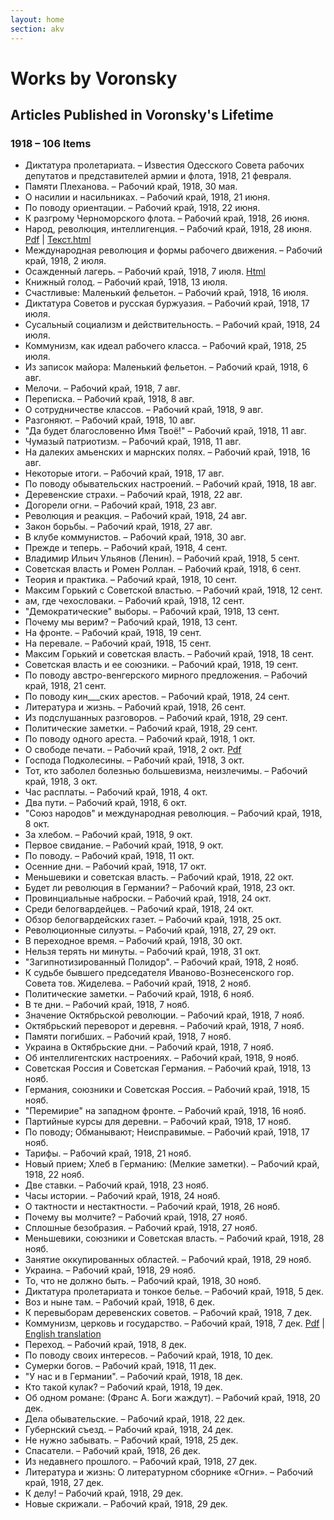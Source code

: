 ```yaml
---
layout: home
section: akv
---
```

# Works by Voronsky
## Articles Published in Voronsky's Lifetime

### 1918 – 106 Items

- Диктатура пролетариата. – Известия Одесского Совета рабочих депутатов и представителей армии и флота, 1918, 21 февраля.
- Памяти Плеханова. – Рабочий край, 1918, 30 мая.
- О насилии и насильниках. – Рабочий край, 1918, 21 июня.
- По поводу ориентации. – Рабочий край, 1918, 22 июня.
- К разгрому Черноморского флота. – Рабочий край, 1918, 26 июня.
- Народ, революция, интеллигенция. – Рабочий край, 1918, 28 июня. [Pdf](../Texts/RK180628.pdf) \| [Текст.html](../Texts/RK180628.html)
- Международная революция и формы рабочего движения. – Рабочий край, 1918, 2 июля.
- Осажденный лагерь. – Рабочий край, 1918, 7 июля. [Html](../Texts/RK180707.html)
- Книжный голод. – Рабочий край, 1918, 13 июля.
- Счастливые: Маленький фельетон. – Рабочий край, 1918, 16 июля.
- Диктатура Советов и русская буржуазия. – Рабочий край, 1918, 17 июля.
- Сусальный социализм и действительность. – Рабочий край, 1918, 24 июля.
- Коммунизм, как идеал рабочего класса. – Рабочий край, 1918, 25 июля.
- Из записок майора: Маленький фельетон. – Рабочий край, 1918, 6 авг.
- Мелочи. – Рабочий край, 1918, 7 авг.
- Переписка. – Рабочий край, 1918, 8 авг.
- О сотрудничестве классов. – Рабочий край, 1918, 9 авг.
- Разгоняют. – Рабочий край, 1918, 10 авг.
- &quot;Да будет благословенно Имя Твоё!&quot; – Рабочий край, 1918, 11 авг.
- Чумазый патриотизм. – Рабочий край, 1918, 11 авг.
- На далеких амьенских и марнских полях. – Рабочий край, 1918, 16 авг.
- Некоторые итоги. – Рабочий край, 1918, 17 авг.
- По поводу обывательских настроений. – Рабочий край, 1918, 18 авг.
- Деревенские страхи. – Рабочий край, 1918, 22 авг.
- Догорели огни. – Рабочий край, 1918, 23 авг.
- Революция и реакция. – Рабочий край, 1918, 24 авг.
- Закон борьбы. – Рабочий край, 1918, 27 авг.
- В клубе коммунистов. – Рабочий край, 1918, 30 авг.
- Прежде и теперь. – Рабочий край, 1918, 4 сент.
- Владимир Ильич Ульянов (Ленин). – Рабочий край, 1918, 5 сент.
- Советская власть и Ромен Роллан. – Рабочий край, 1918, 6 сент.
- Теория и практика. – Рабочий край, 1918, 10 сент.
- Максим Горький с Советской властью. – Рабочий край, 1918, 12 сент.
- ам, где чехословаки. – Рабочий край, 1918, 12 сент.
- &quot;Демократические&quot; выборы. – Рабочий край, 1918, 13 сент.
- Почему мы верим? – Рабочий край, 1918, 13 сент.
- На фронте. – Рабочий край, 1918, 19 сент.
- На перевале. – Рабочий край, 1918, 15 сент.
- Максим Горький и советская власть. – Рабочий край, 1918, 18 сент.
- Советская власть и ее союзники. – Рабочий край, 1918, 19 сент.
- По поводу австро-венгерского мирного предложения. – Рабочий край, 1918, 21 сент.
- По поводу кин___ских арестов. – Рабочий край, 1918, 24 сент.
- Литература и жизнь. – Рабочий край, 1918, 26 сент.
- Из подслушанных разговоров. – Рабочий край, 1918, 29 сент.
- Политические заметки. – Рабочий край, 1918, 29 сент.
- По поводу одного ареста. – Рабочий край, 1918, 1 окт.
- О свободе печати. – Рабочий край, 1918, 2 окт. [Pdf](../Texts/RK181002.pdf)
- Господа Подколесины. – Рабочий край, 1918, 3 окт.
- Тот, кто заболел болезнью большевизма, неизлечимы. – Рабочий край, 1918, 3 окт.
- Час расплаты. – Рабочий край, 1918, 4 окт.
- Два пути. – Рабочий край, 1918, 6 окт.
- &quot;Союз народов&quot; и международная революция. – Рабочий край, 1918, 8 окт.
- За хлебом. – Рабочий край, 1918, 9 окт.
- Первое свидание. – Рабочий край, 1918, 9 окт.
- По поводу. – Рабочий край, 1918, 11 окт.
- Осенние дни. – Рабочий край, 1918, 17 окт.
- Меньшевики и советская власть. – Рабочий край, 1918, 22 окт.
- Будет ли революция в Германии? – Рабочий край, 1918, 23 окт.
- Провинциальные наброски. – Рабочий край, 1918, 24 окт.
- Среди белогвардейцев. – Рабочий край, 1918, 24 окт.
- Обзор белогвардейских газет. – Рабочий край, 1918, 25 окт.
- Революционные силуэты. – Рабочий край, 1918, 27, 29 окт.
- В переходное время. – Рабочий край, 1918, 30 окт.
- Нельзя терять ни минуты. – Рабочий край, 1918, 31 окт.
- &quot;Загипнотизированный Полидор&quot;. – Рабочий край, 1918, 2 нояб.
- К судьбе бывшего председателя Иваново-Вознесенского гор. Совета тов. Жиделева. – Рабочий край, 1918, 2 нояб.
- Политические заметки. – Рабочий край, 1918, 6 нояб.
- В те дни. – Рабочий край, 1918, 7 нояб.
- Значение Октябрьской революции. – Рабочий край, 1918, 7 нояб.
- Октябрьский переворот и деревня. – Рабочий край, 1918, 7 нояб.
- Памяти погибших. – Рабочий край, 1918, 7 нояб.
- Украина в Октябрьские дни. – Рабочий край, 1918, 7 нояб.
- Об интеллигентских настроениях. – Рабочий край, 1918, 9 нояб.
- Советская Россия и Советская Германия. – Рабочий край, 1918, 13 нояб.
- Германия, союзники и Советская Россия. – Рабочий край, 1918, 15 нояб.
- &quot;Перемирие&quot; на западном фронте. – Рабочий край, 1918, 16 нояб.
- Партийные курсы для деревни. – Рабочий край, 1918, 17 нояб.
- По поводу; Обманывают; Неисправимые. – Рабочий край, 1918, 17 нояб.
- Тарифы. – Рабочий край, 1918, 21 нояб.
- Новый прием; Хлеб в Германию: (Мелкие заметки). – Рабочий край, 1918, 22 нояб.
- Две ставки. – Рабочий край, 1918, 23 нояб.
- Часы истории. – Рабочий край, 1918, 24 нояб.
- О тактности и нестактности. – Рабочий край, 1918, 26 нояб.
- Почему вы молчите? – Рабочий край, 1918, 27 нояб.
- Сплошные безобразия. – Рабочий край, 1918, 27 нояб.
- Меньшевики, союзники и Советская власть. – Рабочий край, 1918, 28 нояб.
- Занятие оккупированных областей. – Рабочий край, 1918, 29 нояб.
- Украина. – Рабочий край, 1918, 29 нояб.
- То, что не должно быть. – Рабочий край, 1918, 30 нояб.
- Диктатура пролетариата и тонкое белье. – Рабочий край, 1918, 5 дек.
- Воз и ныне там. – Рабочий край, 1918, 6 дек.
- К перевыборам деревенских советов. – Рабочий край, 1918, 7 дек.
- Коммунизм, церковь и государство. – Рабочий край, 1918, 7 дек. [Pdf](../Texts/church18r.pdf) \| [English translation](../Texts/church18e.pdf)
- Переход. – Рабочий край, 1918, 8 дек.
- По поводу своих интересов. – Рабочий край, 1918, 10 дек.
- Сумерки богов. – Рабочий край, 1918, 11 дек.
- &quot;У нас и в Германии&quot;. – Рабочий край, 1918, 18 дек.
- Кто такой кулак? – Рабочий край, 1918, 19 дек.
- Об одном романе: (Франс А. Боги жаждут). – Рабочий край, 1918, 20 дек.
- Дела обывательские. – Рабочий край, 1918, 22 дек.
- Губернский съезд. – Рабочий край, 1918, 24 дек.
- Не нужно забывать. – Рабочий край, 1918, 25 дек.
- Спасатели. – Рабочий край, 1918, 26 дек.
- Из недавнего прошлого. – Рабочий край, 1918, 27 дек.
- Литература и жизнь: О литературном сборнике «Огни». – Рабочий край, 1918, 27 дек.
- К делу! – Рабочий край, 1918, 29 дек.
- Новые скрижали. – Рабочий край, 1918, 29 дек.</font></td>
